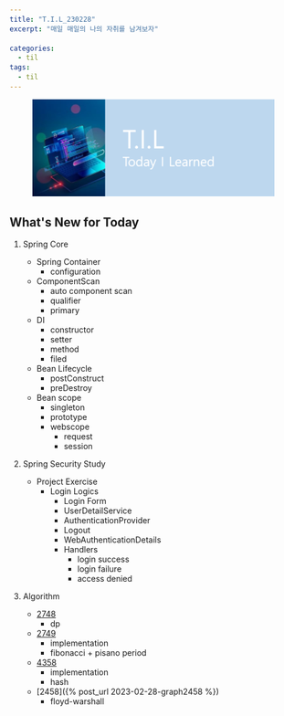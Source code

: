 ```yaml
---
title: "T.I.L_230228"
excerpt: "매일 매일의 나의 자취를 남겨보자"

categories:
  - til
tags:
  - til
---
```

<figure>
    <img src="/assets/images/til_image.png">
</figure>

## What's New for  Today   

1. Spring Core
    - Spring Container
        - configuration
    - ComponentScan
        - auto component scan
        - qualifier
        - primary
    - DI
        - constructor
        - setter
        - method
        - filed
    - Bean Lifecycle
        - postConstruct
        - preDestroy
    - Bean scope
        - singleton
        - prototype
        - webscope
            - request
            - session

2. Spring Security Study
    - Project Exercise
        - Login Logics
            - Login Form
            - UserDetailService
            - AuthenticationProvider
            - Logout
            - WebAuthenticationDetails
            - Handlers
                - login success
                - login failure
                - access denied

3. Algorithm
    - [2748](https://www.acmicpc.net/problem/2748)
        - dp 
    - [2749](https://www.acmicpc.net/problem/2749)
        - implementation
        - fibonacci + pisano period
    - [4358](https://www.acmicpc.net/problem/4358)
        - implementation
        - hash
    - [2458]({% post_url 2023-02-28-graph2458 %})
        - floyd-warshall



        